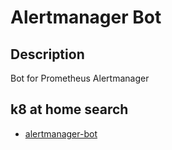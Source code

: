 # Alertmanager Bot

## Description

Bot for Prometheus Alertmanager

## k8 at home search

- [alertmanager-bot](https://nanne.dev/k8s-at-home-search/#/alertmanager-bot)
